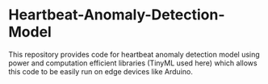 # Heartbeat-Anomaly-Detection-Model
This repository provides code for heartbeat anomaly detection model using power and computation efficient libraries (TinyML used here) which allows this code to be easily run on edge devices like Arduino.
